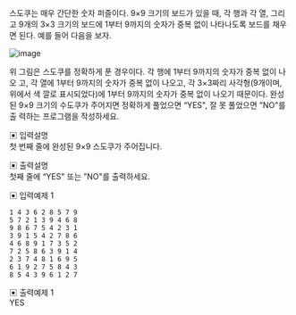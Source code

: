 스도쿠는 매우 간단한 숫자 퍼즐이다. 9×9 크기의 보드가 있을 때, 각 행과 각 열, 그리고 9개의 3×3 크기의 보드에 1부터 9까지의 숫자가 중복 없이 나타나도록 보드를 채우면 된다. 예를 들어 다음을 보자.


![image](https://user-images.githubusercontent.com/45524783/137634209-82e4a1b8-6a0f-425c-8703-e80cb0246a66.png)


위 그림은 스도쿠를 정확하게 푼 경우이다. 각 행에 1부터 9까지의 숫자가 중복 없이 나오 고, 각 열에 1부터 9까지의 숫자가 중복 없이 나오고, 각 3×3짜리 사각형(9개이며, 위에서 색 깔로 표시되었다)에 1부터 9까지의 숫자가 중복 없이 나오기 때문이다.
완성된 9×9 크기의 수도쿠가 주어지면 정확하게 풀었으면 “YES", 잘 못 풀었으면 ”NO"를 출 력하는 프로그램을 작성하세요.


▣ 입력설명  
첫 번째 줄에 완성된 9×9 스도쿠가 주어집니다.


▣ 출력설명  
첫째 줄에 “YES" 또는 ”NO"를 출력하세요.

▣ 입력예제 1  
```
1 4 3 6 2 8 5 7 9
5 7 2 1 3 9 4 6 8
9 8 6 7 5 4 2 3 1
3 9 1 5 4 2 7 8 6
4 6 8 9 1 7 3 5 2
7 2 5 8 6 3 9 1 4
2 3 7 4 8 1 6 9 5
6 1 9 2 7 5 8 4 3
8 5 4 3 9 6 1 2 7
```

▣ 출력예제 1  
YES
 
